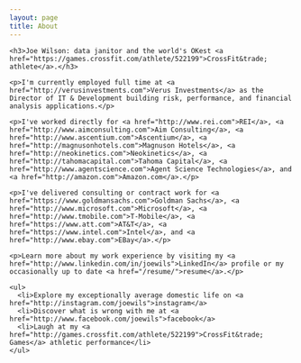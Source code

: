 ```yaml
---
layout: page
title: About
---
```


<div>

    <h3>Joe Wilson: data janitor and the world's OKest <a href="https://games.crossfit.com/athlete/522199">CrossFit&trade; athlete</a>.</h3>

    <p>I'm currently employed full time at <a href="http://verusinvestments.com">Verus Investments</a> as the Director of IT & Development building risk, performance, and financial analysis applications.</p>
 
    <p>I've worked directly for <a href="http://www.rei.com">REI</a>, <a href="http://www.aimconsulting.com">Aim Consulting</a>, <a href="http://www.ascentium.com">Ascentium</a>, <a href="http://magnusonhotels.com">Magnuson Hotels</a>, <a href="http://neokinetics.com">Neokinetics</a>, <a href="http://tahomacapital.com">Tahoma Capital</a>, <a href="http://www.agentscience.com">Agent Science Technologies</a>, and <a href="http://amazon.com">Amazon.com</a>.</p>
    
    <p>I've delivered consulting or contract work for <a href="https://www.goldmansachs.com">Goldman Sachs</a>, <a href="http://www.microsoft.com">Microsoft</a>, <a href="http://www.tmobile.com">T-Mobile</a>, <a href="https://www.att.com">AT&T</a>, <a href="https://www.intel.com">Intel</a>, and <a href="http://www.ebay.com">EBay</a>.</p>

    <p>Learn more about my work experience by visiting my <a href="http://www.linkedin.com/in/joewils">LinkedIn</a> profile or my occasionally up to date <a href="/resume/">resume</a>.</p>

    <ul>
      <li>Explore my exceptionally average domestic life on <a href="http://instagram.com/joewils">instagram</a>
      <li>Discover what is wrong with me at <a href="http://www.facebook.com/joewils">facebook</a>
      <li>Laugh at my <a href="http://games.crossfit.com/athlete/522199">CrossFit&trade; Games</a> athletic performance</li>
    </ul>

</div>
